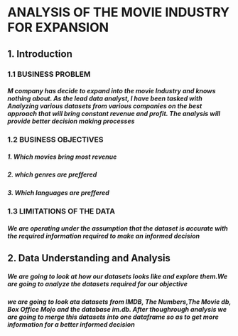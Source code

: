 # ANALYSIS OF THE MOVIE INDUSTRY FOR EXPANSION
## 1. Introduction
### 1.1 BUSINESS PROBLEM
##### M company has decide to expand into the movie Industry and knows nothing about. As the lead data analyst, I have been tasked with Analyzing various datasets from various companies on the best approach that will bring constant revenue and profit. The analysis will provide better decision making processes
### 1.2 BUSINESS OBJECTIVES
##### 1. Which movies bring most revenue
##### 2. which genres are preffered
##### 3. Which languages are preffered
### 1.3 LIMITATIONS OF THE DATA
##### We are operating under the assumption that the dataset is accurate with the required information required to make an informed decision
## 2. Data Understanding and Analysis
##### We are going to look at how our datasets looks like and explore them.We are going to analyze the datasets required for our objective
##### we are going to look ata datasets from IMDB, The Numbers,The Movie db, Box Office Mojo and the database im.db. After thoughrough analysis we are going to merge this datasets into one dataframe so as to get more information for a better informed decision
